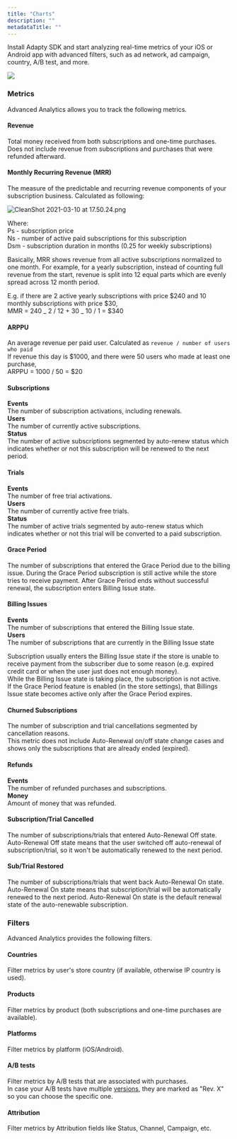 ```yaml
---
title: "Charts"
description: ""
metadataTitle: ""
---
```


Install Adapty SDK and start analyzing real-time metrics of your iOS or Android app with advanced filters, such as ad network, ad campaign, country, A/B test, and more.


<div style={{ textAlign: 'left' }}>
  <img 
    src="https://files.readme.io/a3f96d8-analytics.png" 
    style={{ width: 'auto', border: 'none' }}
  />
</div>





### Metrics

Advanced Analytics allows you to track the following metrics.

#### Revenue

Total money received from both subscriptions and one-time purchases. Does not include revenue from subscriptions and purchases that were refunded afterward.

#### Monthly Recurring Revenue (MRR)

The measure of the predictable and recurring revenue components of your subscription business. Calculated as following:

![](https://files.readme.io/4253297-CleanShot_2021-03-10_at_17.50.24.png "CleanShot 2021-03-10 at 17.50.24.png")

Where:  
Ps - subscription price  
Ns - number of active paid subscriptions for this subscription  
Dsm - subscription duration in months (0.25 for weekly subscriptions)

Basically, MRR shows revenue from all active subscriptions normalized to one month. For example, for a yearly subscription, instead of counting full revenue from the start, revenue is split into 12 equal parts which are evenly spread across 12 month period.

E.g. if there are 2 active yearly subscriptions with price $240 and 10 monthly subscriptions with price $30,  
MMR = 240 _ 2 / 12 + 30 _ 10 / 1 = $340

#### ARPPU

An average revenue per paid user. Calculated as `revenue / number of users who paid`  
If revenue this day is $1000, and there were 50 users who made at least one purchase,  
ARPPU = 1000 / 50 = $20

#### Subscriptions

**Events**  
The number of subscription activations, including renewals.  
**Users**  
The number of currently active subscriptions.  
**Status**  
The number of active subscriptions segmented by auto-renew status which indicates whether or not this subscription will be renewed to the next period.

#### Trials

**Events**  
The number of free trial activations.  
**Users**  
The number of currently active free trials.  
**Status**  
The number of active trials segmented by auto-renew status which indicates whether or not this trial will be converted to a paid subscription.

#### Grace Period

The number of subscriptions that entered the Grace Period due to the billing issue. During the Grace Period subscription is still active while the store tries to receive payment. After Grace Period ends without successful renewal, the subscription enters Billing Issue state.

#### Billing Issues

**Events**  
The number of subscriptions that entered the Billing Issue state.  
**Users**  
The number of subscriptions that are currently in the Billing Issue state

Subscription usually enters the Billing Issue state if the store is unable to receive payment from the subscriber due to some reason (e.g. expired credit card or when the user just does not enough money).  
While the Billing Issue state is taking place, the subscription is not active.  
If the Grace Period feature is enabled (in the store settings), that Billings Issue state becomes active only after the Grace Period expires.

#### Churned Subscriptions

The number of subscription and trial cancellations segmented by cancellation reasons.  
This metric does not include Auto-Renewal on/off state change cases and shows only the subscriptions that are already ended (expired).

#### Refunds

**Events**  
The number of refunded purchases and subscriptions.  
**Money**  
Amount of money that was refunded.

#### Subscription/Trial Cancelled

The number of subscriptions/trials that entered Auto-Renewal Off state.  
Auto-Renewal Off state means that the user switched off auto-renewal of subscription/trial, so it won't be automatically renewed to the next period.

#### Sub/Trial Restored

The number of subscriptions/trials that went back Auto-Renewal On state.  
Auto-Renewal On state means that subscription/trial will be automatically renewed to the next period. Auto-Renewal On state is the default renewal state of the auto-renewable subscription.

### Filters

Advanced Analytics provides the following filters.

#### Countries

Filter metrics by user's store country (if available, otherwise IP country is used).

#### Products

Filter metrics by product (both subscriptions and one-time purchases are available).

#### Platforms

Filter metrics by platform (iOS/Android).

#### A/B tests

Filter metrics by A/B tests that are associated with purchases.  
In case your A/B tests have multiple [versions](ab-test#versioning), they are marked as "Rev. X" so you can choose the specific one.

#### Attribution

Filter metrics by Attribution fields like Status, Channel, Campaign, etc.